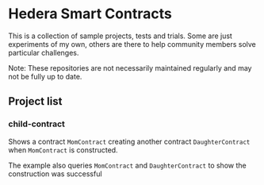 # Hedera Smart Contracts

This is a collection of sample projects, tests and trials. Some are just experiments of my own, others are there to help community members solve particular challenges.

Note: These repositories are not necessarily maintained regularly and may not be fully up to date.

## Project list

### child-contract

Shows a contract `MomContract` creating another contract `DaughterContract` when `MomContract` is constructed.

The example also queries `MomContract` and `DaughterContract` to show the construction was successful
